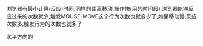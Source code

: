 ### 
浏览器有最小计算(反应)时间,同样的距离移动.操作快(用的时间段),浏览器能够反应过来的次数就少,触发MOUSE-MOVE这个行为次数也就变少了,如果移动慢,反应次数多,触发行为的次数也就多了

水平方向的